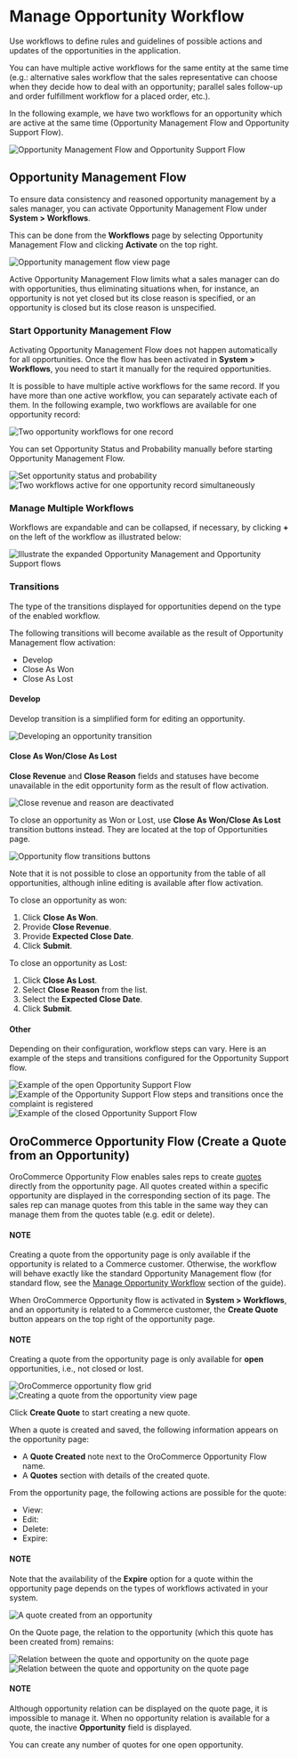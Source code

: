<a id="admin-guide-workflows-opportunity-management"></a>

<a id="user-guide-system-channel-entities-opportunities-manage-flow-intro"></a>

# Manage Opportunity Workflow

Use workflows to define rules and guidelines of possible actions and updates of the opportunities in the application.

You can have multiple active workflows for the same entity at the same time (e.g.: alternative sales workflow that the sales representative can choose when they decide how to deal with an opportunity; parallel sales follow-up and order fulfillment workflow for a placed order, etc.).

In the following example, we have two workflows for an opportunity which are active at the same time (Opportunity Management Flow and Opportunity Support Flow).

![Opportunity Management Flow and Opportunity Support Flow](user/img/sales/opportunities/multiple_flows.jpg)

## Opportunity Management Flow

To ensure data consistency and reasoned opportunity management by a sales manager, you can activate Opportunity Management Flow under **System > Workflows**.

This can be done from the **Workflows** page by selecting Opportunity Management Flow and clicking **Activate** on the top right.

![Opportunity management flow view page](user/img/sales/opportunities/activate_opp_flow.png)

Active Opportunity Management Flow limits what a sales manager can do with opportunities, thus eliminating situations when, for instance, an opportunity is not yet closed but its close reason is specified, or an opportunity is closed but its close reason is unspecified.

### Start Opportunity Management Flow

Activating Opportunity Management Flow does not happen automatically for all opportunities. Once the flow has been activated in **System > Workflows**, you need to start it manually for the required opportunities.

It is possible to have multiple active workflows for the same record. If you have more than one active workflow, you can separately activate each of them. In the following example, two workflows are available for one opportunity record:

![Two opportunity workflows for one record](user/img/sales/opportunities/start_opp_managemtn_flow_manually.jpg)

You can set Opportunity Status and Probability manually before starting Opportunity Management Flow.

![Set opportunity status and probability](user/img/sales/opportunities/stautus_probability_opp_flow.jpg)![Two workflows active for one opportunity record simultaneously](user/img/sales/opportunities/two_workflows_active.jpg)

### Manage Multiple Workflows

Workflows are expandable and can be collapsed, if necessary, by clicking **+** on the left of the workflow as illustrated below:

![Illustrate the expanded Opportunity Management and Opportunity Support flows](user/img/sales/opportunities/collapse_flow.jpg)

### Transitions

The type of the transitions displayed for opportunities depend on the type of the enabled workflow.

The following transitions will become available as the result of Opportunity Management flow activation:

* Develop
* Close As Won
* Close As Lost

#### Develop

Develop transition is a simplified form for editing an opportunity.

![Developing an opportunity transition](user/img/sales/opportunities/develop.jpg)

#### Close As Won/Close As Lost

**Close Revenue** and **Close Reason** fields and statuses have become unavailable in the edit opportunity form as the result of flow activation.

![Close revenue and reason are deactivated](user/img/sales/opportunities/inactive_close_reason.jpg)

To close an opportunity as Won or Lost, use **Close As Won/Close As Lost** transition buttons instead. They are located at the top of Opportunities page.

![Opportunity flow transitions buttons](user/img/sales/opportunities/transitions.jpg)

Note that it is not possible to close an opportunity from the table of all opportunities, although inline editing is available after flow activation.

To close an opportunity as won:

1. Click **Close As Won**.
2. Provide **Close Revenue**.
3. Provide **Expected Close Date**.
4. Click **Submit**.

To close an opportunity as Lost:

1. Click **Close As Lost**.
2. Select **Close Reason** from the list.
3. Select the **Expected Close Date**.
4. Click **Submit**.

#### Other

Depending on their configuration, workflow steps can vary. Here is an example of the steps and transitions configured for the Opportunity Support flow.

![Example of the open Opportunity Support Flow](user/img/sales/opportunities/wf_steps.jpg)![Example of the Opportunity Support Flow steps and transitions once the complaint is registered](user/img/sales/opportunities/wf_steps_2.jpg)![Example of the closed Opportunity Support Flow](user/img/sales/opportunities/wf_steps_3.jpg)

<a id="mc-sales-opportunities-quote"></a>

## OroCommerce Opportunity Flow (Create a Quote from an Opportunity)

OroCommerce Opportunity Flow enables sales reps to create <a href="https://www.oroinc.com/doc/orocommerce/current/user-guide/quotes" target="_blank">quotes</a> directly from the opportunity page. All quotes created within a specific opportunity are displayed in the corresponding section of its  page. The sales rep can manage quotes from this table in the same way they can manage them from the quotes table (e.g. edit or delete).

#### NOTE
Creating a quote from the opportunity page is only available if the opportunity is related to a Commerce customer. Otherwise, the workflow will behave exactly like the standard Opportunity Management flow (for standard flow, see the [Manage Opportunity Workflow]() section of the guide).

When OroCommerce Opportunity flow is activated in **System > Workflows**, and an opportunity is related to a Commerce customer, the **Create Quote** button appears on the top right of the opportunity page.

#### NOTE
Creating a quote from the opportunity page is only available for **open** opportunities, i.e., not closed or lost.

![OroCommerce opportunity flow grid](user/img/sales/opportunities/commerce_flow.png)![Creating a quote from the opportunity view page](user/img/sales/opportunities/create_quote.png)

Click **Create Quote** to start creating a new quote.

When a quote is created and saved, the following information appears on the opportunity page:

- A **Quote Created** note next to the OroCommerce Opportunity Flow name.
- A **Quotes** section with details of the created quote.

From the opportunity page, the following actions are possible for the quote:

- View: <i class="fa fa-eye fa-lg" aria-hidden="true"></i>
- Edit: <i class="fa fa-edit fa-lg" aria-hidden="true"></i>
- Delete: <i class="fas fa-trash-alt" aria-hidden="true"></i>
- Expire: <i class="far fa-clock" aria-hidden="true"></i>

#### NOTE
Note that the availability of the **Expire** option for a quote within the opportunity page depends on the types of workflows activated in your system.

![A quote created from an opportunity](user/img/sales/opportunities/quote_created_opp.png)

On the Quote page, the relation to the opportunity (which this quote has been created from) remains:

![Relation between the quote and opportunity on the quote page](user/img/sales/opportunities/quote_opp.png)![Relation between the quote and opportunity on the quote page](user/img/sales/opportunities/quote_opp_edit.png)

#### NOTE
Although opportunity relation can be displayed on the quote page, it is impossible to manage it. When no opportunity relation is available for a quote, the inactive **Opportunity** field is displayed.

You can create any number of quotes for one open opportunity.

<!-- finish_opportunity_flows -->
<!-- fa-bars = fa-navicon -->
<!-- Ic Tiles is used as Set As Default in saved views, and as tiles in display layout options -->
<!-- IcPencil refers to Rename in Commerce and Inline Editing in CRM -->
<!-- Check mark in the square. -->
<!-- SortDesc is also used as drop-down arrow -->
